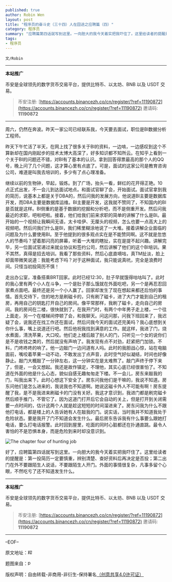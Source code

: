 ```yaml
---
published: true
author: Robin Wen
layout: post
title: "程序员的奋斗史（三十四）人在囧途之应聘篇（四）"
category: 程序员
summary: "应聘篇第四话就写到这里。一向胆大的我今天着实把我吓住了。这里给读者的提醒是：第一投简历一定要慎重，辨别清楚、查好资料后再决定是否投；第二出门在外不要跟陌生人说话，不要跟陌生人开门。外面的事情很复杂，凡事多留个心眼，不然吃亏了还不知道发生什么。"
tags:
- 程序员
---
```


`文/Robin`

***

**本站推广**

币安是全球领先的数字货币交易平台，提供比特币、以太坊、BNB 以及 USDT 交易。

> 币安注册: [https://accounts.binancezh.co/cn/register/?ref=11190872](https://accounts.binancezh.co/cn/register/?ref=11190872)
> 邀请码: **11190872**

***

周六，仍然在奔波。昨天一家公司已经联系我，今天要去面试，职位是BI数据分析工程师。

昨天下午忙活了半天，在网上找了很多关于BI的资料，一边啃，一边感叹到这个不算新却在国内刚起步的技术太博大高深了，好多知识都不知所云。在知乎上看到一个关于BI的问题还不错，对BI有了基本的认识。拿到回答得票最高的那个人的QQ号，晚上问了几个问题，这才算心里有点底了。可是，面试的这家公司是教育咨询公司，难道是叫我去培训的，多少有了点心理准备。

继续以前的生物钟，早起，锻炼。到了广场，抬头一看，鲜红的花开得正艳。10点正式出发，不一会儿到达面试地点。和面试官聊了会，开始面试。面试官拿到我的简历，说基本上都是关于DBA的，然后问我的发展方向，他说道BI主要是数据库开发，而DBA主要是数据库运维。BI主要是开发，这我就不赞同了，不知国内的BI是否就是这样。BI侧重的是基于数据的挖掘和分析吧，而不是侧重开发。然后问我最近的求职，吧啦吧啦。接着，他们给我们前来求职的简单的讲解了什么是BI。最开始的一个视频让我瞬间无语，太卡哇伊、无厘头的视频，怎么也要一点高大上的视频吧。然后问我们什么是BI，我们稀里糊涂地说了一大堆。接着讲解企业面临的问题及为什么要使用BI。至于他提到的很多观点实在是不能赞同啊。这不就是忽悠人的节奏吗？望着那闪亮的屏幕，听着一大堆的瞎扯，实在是提不起兴趣。讲解完毕，另一位面试官递过来就业协议和签约公司，然后讲解了他们的这个BI培训。果不其然，真得是招去培训。我看了那些资料，然后心底直嘀咕，真TM扯淡，脸上却面带微笑说道：我能考虑下吗？对于这种面试，我只能说真吭，完全是浪费时间。只怪当初投简历不慎！

走出办公室，准备搭乘BRT回家。此时已经12:30，肚子早就饿得咕咕叫了。此时的我心里有两个小人在斗争，一个是肚子那么饿就在外面吃吧，另一个是再忍忍回家煮点面吧。最终还是另一个小人赢了。回家却发生了现在想起来都还后怕的事情。首先交待下，住的地方是刷磁卡的，只有刷了磁卡，进了大门才能到自己的租房，再用自己的钥匙打开自己的房间。像平常那样，我刷了磁卡，走向自己的房间。我的房间在二楼，很快就到了。在我开门时，有两个中年男子走上楼，一个往上面走，另一个在楼梯间停顿了会，和我聊天。问这问那，问我下班回来了，我迟疑了会，说我还在找工作还在面试，然后问我今天的面试还完美吗？我心底想到关你什么事，嘴上说道还行吧。然后他祝我找到满意的工作。就这样，我进了门，烧水煮面，清洗苹果，大口咬。他们走上楼后敲了别人的门，只听见一个女的说你们是不是收钱之类的，然后就没有声响了。我发现有点不对劲，赶紧把门加锁。不料，门咚咚咚的响了。他一边敲门一边问道有人吗。此时的我胆战心惊，站在电脑面前，嘴咬着苹果一动不动，不敢发出丁点声音，此时空气好似凝结，时间也好像静止。敲门大概敲了一分钟左右，这一分钟实在是太难熬了。敲门声终于停下来了，但是，一会又想起。我还是故作镇定，不理他，其实心底已经很害怕了。不知道在外面的他是什么心态，貌似自感无趣匆匆走下楼。不一会儿，房东来敲我的门，叫我出来下。此时心想这下安全了。房东问我他们是干嘛的，我说不知道。房东问他们是怎么进来的，我说我也不知道啊。她说这磁卡外人不可能有啊！房东提醒了我，是不是我进来刷磁卡的门没有关好。我这才意识到，我进门都是刷完磁卡然后顺手推门，不管它了。因为这道门打开后它会自动的关上，但是打开到关闭需要一点时间的，估计这两个人就是趁这短短的时间溜进来了。房东问我为什么不跟他打电话，都是楼上的人告诉她有人在敲我的门。说实话，当时我并不知道我处于危险状态。要是我开了门不知道会发生什么。最后房东告诉我有什么事要么跟她打电话，要么打电话报警。此时回到屋里，吃面的同时心脏都还在扑通直跳。最令人害怕的不是恐惧本身，而是危险到来时却没意识到。

![The chapter four of hunting job](https://cdn.dbarobin.com/RxUUArQ.jpg)

好了，应聘篇第四话就写到这里。一向胆大的我今天着实把我吓住了。这里给读者的提醒是：第一投简历一定要慎重，辨别清楚、查好资料后再决定是否投；第二出门在外不要跟陌生人说话，不要跟陌生人开门。外面的事情很复杂，凡事多留个心眼，不然吃亏了还不知道发生什么。

***

**本站推广**

币安是全球领先的数字货币交易平台，提供比特币、以太坊、BNB 以及 USDT 交易。

> 币安注册: [https://accounts.binancezh.co/cn/register/?ref=11190872](https://accounts.binancezh.co/cn/register/?ref=11190872)
> 邀请码: **11190872**

***

–EOF–

原文地址：<a href="http://blog.csdn.net/justdb/article/details/20232705" target="_blank"><img src="https://cdn.dbarobin.com/BROigUO.jpg" title="程序员的奋斗史（三十四）人在囧途之应聘篇（四）" height="16px" width="16px" border="0" alt="程序员的奋斗史（三十四）人在囧途之应聘篇（四）" /></a>

题图来自：<a href="http://pariwisatadunia.blogspot.jp/2010/11/yosemite-national-park-yosemite.html" target="_blank"><img src="https://cdn.dbarobin.com/wOovOf1.png" title="pariwisatadunia" height="16px" width="16px" border="0" alt="pariwisatadunia" /></a>

版权声明：自由转载-非商用-非衍生-保持署名<a href="http://creativecommons.org/licenses/by-nc-nd/4.0/deed.zh" target="_blank">（创意共享4.0许可证）</a>
